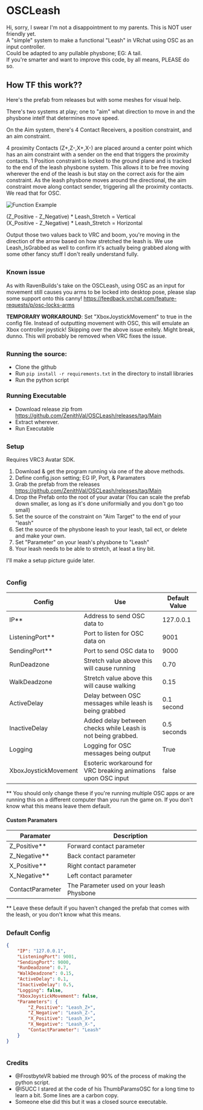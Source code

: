 # OSCLeash

Hi, sorry, I swear I'm not a disappointment to my parents. This is NOT user friendly yet. <br />
A "simple" system to make a functional "Leash" in VRchat using OSC as an input controller. <br /> 
Could be adapted to any pullable physbone; EG: A tail. <br />
If you're smarter and want to improve this code, by all means, PLEASE do so. 

## How TF this work??

Here's the prefab from releases but with some meshes for visual help.

There's two systems at play; one to "aim" what direction to move in and the physbone intelf that determines move speed.

On the Aim system, there's 4 Contact Receivers, a position constraint, and an aim constraint.

4 proximity Contacts (Z+,Z-,X+,X-) are placed around a center point which has an aim constraint with a sender on the end that triggers the proximity contacts. 
1 Position constraint is locked to the ground plane and is tracked to the end of the leash physbone system. This allows it to be free moving wherever the end of the leash is but stay on the correct axis for the aim constraint. As the leash physbone moves around the directional, the aim constraint move along contact sender, triggering all the proximity contacts. We read that for OSC.

![Function Example](https://cdn.discordapp.com/attachments/606734710328000532/1011420984303165500/Example_Gif.gif)

(Z_Positive - Z_Negative) * Leash_Stretch = Vertical  <br />
(X_Positive - Z_Negative) * Leash_Stretch = Horizontal

Output those two values back to VRC and boom, you're moving in the direction of the arrow based on how stretched the leash is. We use Leash_IsGrabbed as well to confirm it's actually being grabbed along with some other fancy stuff I don't really understand fully.

##

### Known issue

As with RavenBuilds's take on the OSCLeash, using OSC as an input for movement still causes you arms to be locked into desktop pose, please slap some support onto this canny! https://feedback.vrchat.com/feature-requests/p/osc-locks-arms

**TEMPORARY WORKAROUND**: Set "XboxJoystickMovement" to true in the config file. Instead of outputting movement with OSC, this will emulate an Xbox controller joystick! Skipping over the above issue enitely. Might break, dunno. This will probably be removed when VRC fixes the issue.

##

### Running the source:
- Clone the github
- Run `pip install -r requirements.txt` in the directory to install libraries
- Run the python script

### Running Executable
- Download release zip from https://github.com/ZenithVal/OSCLeash/releases/tag/Main
- Extract wherever.
- Run Executable

##

### Setup
Requires VRC3 Avatar SDK.

1. Download & get the program running via one of the above methods.
2. Define config.json setting; EG IP, Port, & Paramaters
3. Grab the prefab from the releases https://github.com/ZenithVal/OSCLeash/releases/tag/Main
4. Drop the Prefab onto the root of your avatar (You can scale the prefab down smaller, as long as it's done uniformially and you don't go too small)
5. Set the source of the constraint on "Aim Target" to the end of your "leash"
6. Set the source of the physbone leash to your leash, tail ect, or delete and make your own. 
7. Set "Parameter" on your leash's physbone to "Leash" 
8. Your leash needs to be able to stretch, at least a tiny bit. 

I'll make a setup picture guide later.

#

### Config

| Config               | Use | Default Value |
|----------------------| --- |---------------|
| IP**                 | Address to send OSC data to | 127.0.0.1     |
| ListeningPort**      | Port to listen for OSC data on | 9001          |
| SendingPort**        | Port to send OSC data to | 9000          |
| RunDeadzone          | Stretch value above this will cause running | 0.70          |
| WalkDeadzone         | Stretch value above this will cause walking | 0.15          | 
| ActiveDelay          | Delay between OSC messages while leash is being grabbed | 0.1 second    |
| InactiveDelay        | Added delay between checks while Leash is not being grabbed. | 0.5 seconds   |
| Logging              | Logging for OSC messages being output | True          
| XboxJoystickMovement | Esoteric workaround for VRC breaking animations upon OSC input | false         


** You should only change these if you're running multiple OSC apps or are running this on a different computer than you run the game on. If you don't know what this means leave them default.

#### Custom Paramaters 

| Paramater        | Description                               |
|------------------|-------------------------------------------| 
| Z_Positive**       | Forward contact parameter               |
| Z_Negative**       | Back contact parameter                  |
| X_Positive**       | Right contact parameter                 |
| X_Negative**       | Left contact parameter                  |
| ContactParameter | The Parameter used on your leash Physbone |

** Leave these default if you haven't changed the prefab that comes with the leash, or you don't know what this means.
##

### Default Config

```json
{
    "IP": "127.0.0.1",
    "ListeningPort": 9001,
    "SendingPort": 9000,
    "RunDeadzone": 0.7,
    "WalkDeadzone": 0.15,
    "ActiveDelay": 0.1,
    "InactiveDelay": 0.5,
    "Logging": false,
    "XboxJoystickMovement": false,
    "Parameters": {
        "Z_Positive": "Leash_Z+",
        "Z_Negative": "Leash_Z-",
        "X_Positive": "Leash_X+",
        "X_Negative": "Leash_X-",
        "ContactParameter": "Leash"
    }
}
```
#
### Credits

- @FrostbyteVR babied me through 90% of the process of making the python script.
- @I5UCC I stared at the code of his ThumbParamsOSC for a long time to learn a bit. Some lines are a carbon copy.
- Someone else did this but it was a closed source executable.
